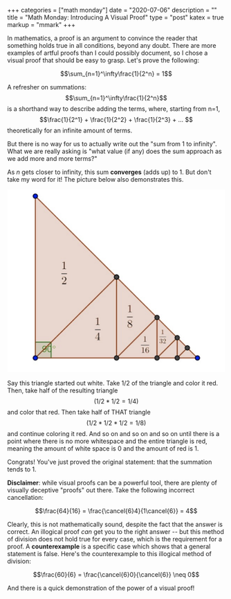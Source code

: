 +++
categories = ["math monday"]
date = "2020-07-06"
description = ""
title = "Math Monday: Introducing A Visual Proof"
type = "post"
katex = true
markup = "mmark"
+++

In mathematics, a proof is an argument to convince the reader that something holds true in all conditions, beyond any doubt. There are more examples of artful proofs than I could possibly document, so I chose a visual proof that should be easy to grasp. Let's prove the following:

$$\sum_{n=1}^\infty\frac{1}{2^n} = 1$$

A refresher on summations: $$\sum_{n=1}^\infty\frac{1}{2^n}$$ is a shorthand way to describe adding the terms, where, starting from n=1, $$\frac{1}{2^1} + \frac{1}{2^2} + \frac{1}{2^3} + ... $$ theoretically for an infinite amount of terms.

But there is no way for us to actually write out the "sum from 1 to infinity".  What we are really asking is "what value (if any) does the sum approach as we add more and more terms?"

As _n_ gets closer to infinity, this sum **converges** (adds up) to 1. But don't take my word for it! The picture below also demonstrates this. 

![proof](/proof.png)

Say this triangle started out white. Take 1/2 of the triangle and color it red. Then, take half of the resulting triangle $$(1/2 * 1/2 = 1/4)$$ and color that red. Then take half of THAT triangle $$(1/2 * 1/2 * 1/2 = 1/8)$$ and continue coloring it red. And so on and so on and so on until there is a point where there is no more whitespace and the entire triangle is red, meaning the amount of white space is 0 and the amount of red is 1.


Congrats! You've just proved the original statement: that the summation tends to 1.


**Disclaimer**: while visual proofs can be a powerful tool, there are plenty of visually deceptive "proofs" out there. Take the following incorrect cancellation:

$$\frac{64}{16} = \frac{\cancel{6}4}{1\cancel{6}} = 4$$

Clearly, this is not mathematically sound, despite the fact that the answer is correct. An illogical proof _can_ get you to the right answer -- but this method of division does not hold true for every case, which is the requirement for a proof. A **counterexample** is a specific case which shows that a general statement is false. Here's the counterexample to this illogical method of division:

$$\frac{60}{6} = \frac{\cancel{6}0}{\cancel{6}} \neq 0$$

And there is a quick demonstration of the power of a visual proof!